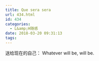 ```yaml
---
title: Que sera sera
url: 434.html
id: 434
categories:
  - L&amp;H随感
date: 2018-03-20 09:31:13
tags:
---
```


送给现在的自己： Whatever will be, will be.